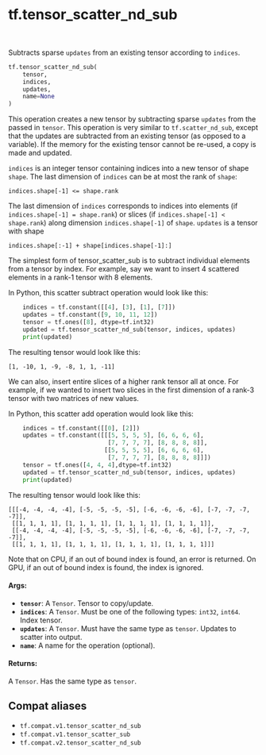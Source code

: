 <div itemscope itemtype="http://developers.google.com/ReferenceObject">
<meta itemprop="name" content="tf.tensor_scatter_nd_sub" />
<meta itemprop="path" content="Stable" />
</div>

# tf.tensor_scatter_nd_sub

<!-- Insert buttons and diff -->

<table class="tfo-notebook-buttons tfo-api" align="left">
</table>



Subtracts sparse `updates` from an existing tensor according to `indices`.

``` python
tf.tensor_scatter_nd_sub(
    tensor,
    indices,
    updates,
    name=None
)
```



<!-- Placeholder for "Used in" -->

This operation creates a new tensor by subtracting sparse `updates` from the
passed in `tensor`.
This operation is very similar to `tf.scatter_nd_sub`, except that the updates
are subtracted from an existing tensor (as opposed to a variable). If the memory
for the existing tensor cannot be re-used, a copy is made and updated.

`indices` is an integer tensor containing indices into a new tensor of shape
`shape`.  The last dimension of `indices` can be at most the rank of `shape`:

    indices.shape[-1] <= shape.rank

The last dimension of `indices` corresponds to indices into elements
(if `indices.shape[-1] = shape.rank`) or slices
(if `indices.shape[-1] < shape.rank`) along dimension `indices.shape[-1]` of
`shape`.  `updates` is a tensor with shape

    indices.shape[:-1] + shape[indices.shape[-1]:]

The simplest form of tensor_scatter_sub is to subtract individual elements
from a tensor by index. For example, say we want to insert 4 scattered elements
in a rank-1 tensor with 8 elements.

In Python, this scatter subtract operation would look like this:

```python
    indices = tf.constant([[4], [3], [1], [7]])
    updates = tf.constant([9, 10, 11, 12])
    tensor = tf.ones([8], dtype=tf.int32)
    updated = tf.tensor_scatter_nd_sub(tensor, indices, updates)
    print(updated)
```

The resulting tensor would look like this:

    [1, -10, 1, -9, -8, 1, 1, -11]

We can also, insert entire slices of a higher rank tensor all at once. For
example, if we wanted to insert two slices in the first dimension of a
rank-3 tensor with two matrices of new values.

In Python, this scatter add operation would look like this:

```python
    indices = tf.constant([[0], [2]])
    updates = tf.constant([[[5, 5, 5, 5], [6, 6, 6, 6],
                            [7, 7, 7, 7], [8, 8, 8, 8]],
                           [[5, 5, 5, 5], [6, 6, 6, 6],
                            [7, 7, 7, 7], [8, 8, 8, 8]]])
    tensor = tf.ones([4, 4, 4],dtype=tf.int32)
    updated = tf.tensor_scatter_nd_sub(tensor, indices, updates)
    print(updated)
```

The resulting tensor would look like this:

    [[[-4, -4, -4, -4], [-5, -5, -5, -5], [-6, -6, -6, -6], [-7, -7, -7, -7]],
     [[1, 1, 1, 1], [1, 1, 1, 1], [1, 1, 1, 1], [1, 1, 1, 1]],
     [[-4, -4, -4, -4], [-5, -5, -5, -5], [-6, -6, -6, -6], [-7, -7, -7, -7]],
     [[1, 1, 1, 1], [1, 1, 1, 1], [1, 1, 1, 1], [1, 1, 1, 1]]]

Note that on CPU, if an out of bound index is found, an error is returned.
On GPU, if an out of bound index is found, the index is ignored.

#### Args:


* <b>`tensor`</b>: A `Tensor`. Tensor to copy/update.
* <b>`indices`</b>: A `Tensor`. Must be one of the following types: `int32`, `int64`.
  Index tensor.
* <b>`updates`</b>: A `Tensor`. Must have the same type as `tensor`.
  Updates to scatter into output.
* <b>`name`</b>: A name for the operation (optional).


#### Returns:

A `Tensor`. Has the same type as `tensor`.


## Compat aliases

* `tf.compat.v1.tensor_scatter_nd_sub`
* `tf.compat.v1.tensor_scatter_sub`
* `tf.compat.v2.tensor_scatter_nd_sub`

